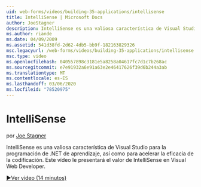 ```yaml
---
uid: web-forms/videos/building-35-applications/intellisense
title: IntelliSense | Microsoft Docs
author: JoeStagner
description: IntelliSense es una valiosa característica de Visual Studio para la programación de .NET de aprendizaje, así como para acelerar la eficacia de la codificación. Este vídeo presentará...
ms.author: riande
ms.date: 04/09/2009
ms.assetid: 541d38fd-2d62-4db5-bb9f-182163829326
msc.legacyurl: /web-forms/videos/building-35-applications/intellisense
msc.type: video
ms.openlocfilehash: 040557898c3181e5a8258a04617fc7d1c7b268ac
ms.sourcegitcommit: e7e91932a6e91a63e2e46417626f39d6b244a3ab
ms.translationtype: MT
ms.contentlocale: es-ES
ms.lasthandoff: 03/06/2020
ms.locfileid: "78520975"
---
```

# <a name="intellisense"></a>IntelliSense

por [Joe Stagner](https://github.com/JoeStagner)

IntelliSense es una valiosa característica de Visual Studio para la programación de .NET de aprendizaje, así como para acelerar la eficacia de la codificación. Este vídeo le presentará el valor de IntelliSense en Visual Web Developer.

[&#9654;Ver vídeo (14 minutos)](https://channel9.msdn.com/Blogs/ASP-NET-Site-Videos/intellisense)
